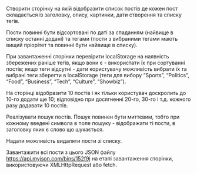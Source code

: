 Створити сторінку на якій відобразити список постів де кожен пост складається із заголовку, опису, картинки, дати створення та списку тегів.

Пости повинні бути відсортовані по даті за спаданням (найвище в списку останні додані) та тегами (пости з вибраними тегами мають вищий пріорітет та повинні бути найвище в списку).

При завантаженні сторінки перевірити localStorage на наявність збережених раніше тегів, якщо вони є - використати їх при сортуванні постів; якщо теги відcутні - дати користувачу можливість вибрати їх та вибрані теги зберегти в localStorage (теги для вибору “Sports”, “Politics”, “Food”, “Business”, “Tech”, “Culture”, “Showbiz”).

На сторінці відобразити 10 постів і як тільки користувач доскролить до 10-го додати ще 10; відповідно при досягненні 20-го, 30-го і т.д. кожного разу додавати 10 постів.

Реалізувати пошук постів. Пошук повинен бути миттєвим, тобто при кожному введені символа в поле пошуку - відображати ті пости, в заголовку яких є слово що шукається.

Надати можливість видаляти пости зі списку.

Завантажити всі пости з цього JSON файлу https://api.myjson.com/bins/152f9j на етапі завантаження сторінки, використовуючи XMLHttpRequest або fetch.